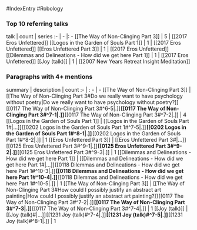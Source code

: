 #IndexEntry #Robology

### Top 10 referring talks
talk | count | series
:- | - |: -
[[The Way of Non-Clinging Part 3]] | 5 | [[2017 Eros Unfettered]]
[[Logos in the Garden of Souls Part 1]] | 1 | [[2017 Eros Unfettered]]
[[Eros Unfettered Part 3]] | 1 | [[2017 Eros Unfettered]]
[[Dilemmas and Delineations - How did we get here Part 1]] | 1 | [[2017 Eros Unfettered]]
[[Joy (talk)]] | 1 | [[2007 New Years Retreat Insight Meditation]]

### Paragraphs with 4+ mentions
summary | description | count
:- | : - | -
[[The Way of Non-Clinging Part 3]] | [[The Way of Non-Clinging Part 3#Do we really want to have psychology without poetry\|Do we really want to have psychology without poetry?]] [[0117 The Way of Non-Clinging Part 3#^6-5\|.]] **[[0117 The Way of Non-Clinging Part 3#^7-1\|.]]** [[0117 The Way of Non-Clinging Part 3#^7-2\|.]] | 4
[[Logos in the Garden of Souls Part 1]] | [[Logos in the Garden of Souls Part 1#\|...]] [[0202 Logos in the Garden of Souls Part 1#^7-5\|.]] **[[0202 Logos in the Garden of Souls Part 1#^8-1\|.]]** [[0202 Logos in the Garden of Souls Part 1#^8-2\|.]] | 1
[[Eros Unfettered Part 3]] | [[Eros Unfettered Part 3#\|...]] [[0125 Eros Unfettered Part 3#^9-1\|.]] **[[0125 Eros Unfettered Part 3#^9-2\|.]]** [[0125 Eros Unfettered Part 3#^9-3\|.]] | 1
[[Dilemmas and Delineations - How did we get here Part 1]] | [[Dilemmas and Delineations - How did we get here Part 1#\|...]] [[0118 Dilemmas and Delineations - How did we get here Part 1#^10-3\|.]] **[[0118 Dilemmas and Delineations - How did we get here Part 1#^10-4\|.]]** [[0118 Dilemmas and Delineations - How did we get here Part 1#^10-5\|.]] | 1
[[The Way of Non-Clinging Part 3]] | [[The Way of Non-Clinging Part 3#How could I possibly justify an abstract art painting\|How could I possibly justify an abstract art painting?]] [[0117 The Way of Non-Clinging Part 3#^7-2\|.]] **[[0117 The Way of Non-Clinging Part 3#^7-3\|.]]** [[0117 The Way of Non-Clinging Part 3#^7-4\|.]] | 1
[[Joy (talk)]] | [[Joy (talk)#\|...]] [[1231 Joy (talk)#^7-4\|.]] **[[1231 Joy (talk)#^7-5\|.]]** [[1231 Joy (talk)#^8-1\|.]] | 1

